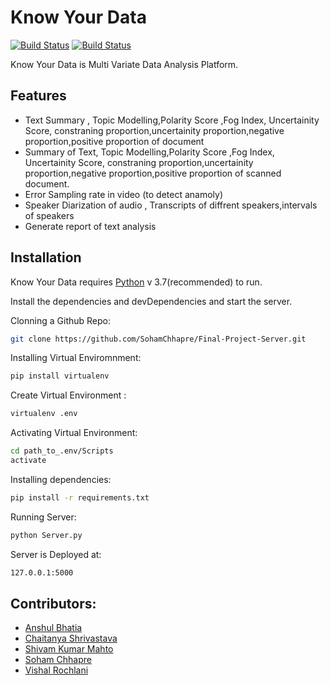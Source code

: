 # Know Your Data

[![Build Status](https://camo.githubusercontent.com/f9010d0d18143896d2e496fe0e0c89056acab8229dbdf169f1d3a4759567fe63/68747470733a2f2f696d672e736869656c64732e696f2f62616467652f4d616465253230776974682d507974686f6e2d3166343235662e737667)](https://github.com/SohamChhapre/Final-Project-Server)
[![Build Status](https://travis-ci.org/joemccann/dillinger.svg?branch=master)](https://github.com/SohamChhapre/Final-Project-Server)

Know Your Data is Multi Variate Data Analysis Platform.



## Features

- Text Summary , Topic Modelling,Polarity Score ,Fog Index, Uncertainity Score, constraning proportion,uncertainity proportion,negative proportion,positive proportion of document
- Summary of Text, Topic Modelling,Polarity Score ,Fog Index, Uncertainity Score, constraning proportion,uncertainity proportion,negative proportion,positive proportion of scanned document.
- Error Sampling rate in video (to detect anamoly)
- Speaker Diarization of audio , Transcripts of diffrent speakers,intervals of speakers 
- Generate report of text analysis









## Installation

Know Your Data requires [Python](https://www.python.org/downloads/release/python-370/) v 3.7(recommended) to run.

Install the dependencies and devDependencies and start the server.

Clonning a Github Repo:
```sh
git clone https://github.com/SohamChhapre/Final-Project-Server.git
```

Installing Virtual Enviromnment:

```sh
pip install virtualenv
```
Create Virtual Environment :
```sh
virtualenv .env
```
Activating Virtual Environment:
```sh
cd path_to_.env/Scripts
activate
```
Installing dependencies:
```sh
pip install -r requirements.txt
```

Running Server:
```sh
python Server.py
```
Server is Deployed at:
```sh
127.0.0.1:5000
```

## Contributors:
- [Anshul Bhatia](https://github.com/anshul-bhatia)
- [Chaitanya Shrivastava](https://github.com/artist1327)
- [Shivam Kumar Mahto](https://github.com/shivam0403)
- [Soham Chhapre](https://github.com/SohamChhapre)
- [Vishal Rochlani](https://github.com/wish15)
